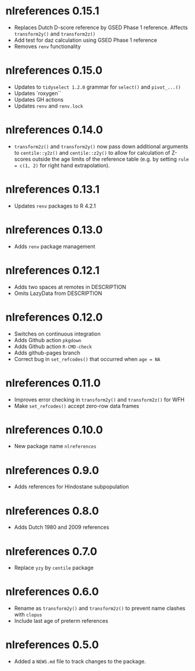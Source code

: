 # nlreferences 0.15.1

* Replaces Dutch D-score reference by GSED Phase 1 reference. Affects `transform2y()` and `transform2z()`
* Add test for daz calculation using GSED Phase 1 reference
* Removes `renv` functionality

# nlreferences 0.15.0

* Updates to `tidyselect 1.2.0` grammar for `select()` and `pivot_...()`
* Updates `roxygen``
* Updates GH actions
* Updates `renv` and `renv.lock`

# nlreferences 0.14.0

* `transform2z()` and `transform2y()` now pass down additional arguments to `centile::y2z()` and `centile::z2y()` to allow for calculation of Z-scores outside the age limits of the reference table (e.g. by setting `rule = c(1, 2)` for right hand extrapolation). 

# nlreferences 0.13.1

* Updates `renv` packages to R 4.2.1

# nlreferences 0.13.0

* Adds `renv` package management

# nlreferences 0.12.1

* Adds two spaces at remotes in DESCRIPTION
* Omits LazyData from DESCRIPTION

# nlreferences 0.12.0

* Switches on continuous integration
* Adds Github action `pkgdown`
* Adds Github action `R-CMD-check`
* Adds github-pages branch
* Correct bug in `set_refcodes()` that occurred when `age = NA`

# nlreferences 0.11.0

* Improves error checking in `transform2y()` and `transform2z()` for WFH
* Make `set_refcodes()` accept zero-row data frames 

# nlreferences 0.10.0

* New package name `nlreferences`

# nlreferences 0.9.0

* Adds references for Hindostane subpopulation

# nlreferences 0.8.0

* Adds Dutch 1980 and 2009 references

# nlreferences 0.7.0

* Replace `yzy` by `centile` package

# nlreferences 0.6.0

* Rename as `transform2y()` and `transform2z()` to prevent name clashes with `clopus`
* Include last age of preterm references

# nlreferences 0.5.0

* Added a `NEWS.md` file to track changes to the package.
